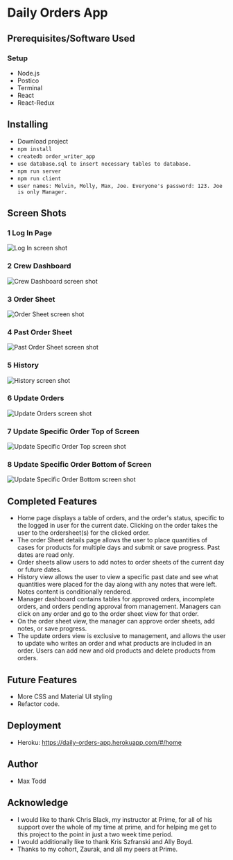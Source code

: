 # Daily Orders App

## Prerequisites/Software Used

### Setup

- Node.js
- Postico
- Terminal
- React
- React-Redux


## Installing

- Download project
- `npm install`
- `createdb order_writer_app`
- `use database.sql to insert necessary tables to database.`
- `npm run server`
- `npm run client`
- `user names: Melvin, Molly, Max, Joe. Everyone's password: 123. Joe is only Manager.`

## Screen Shots

### 1 Log In Page
![Log In screen shot](wireframes/Log_In.png)

### 2 Crew Dashboard
![Crew Dashboard screen shot](wireframes/Crew_Dashboard.png)

### 3 Order Sheet
![Order Sheet screen shot](wireframes/Order_Sheet.png)

### 4 Past Order Sheet
![Past Order Sheet screen shot](wireframes/Yesterday's_Order.png)

### 5 History
![History screen shot](wireframes/History.png)

### 6 Update Orders
![Update Orders screen shot](wireframes/Update_Orders.png)

### 7 Update Specific Order Top of Screen
![Update Specific Order Top screen shot](wireframes/Update_Specific_Order_Top.png)

### 8 Update Specific Order Bottom of Screen
![Update Specific Order Bottom screen shot](wireframes/Update_Specific_Order_Bottom.png)


## Completed Features

- Home page displays a table of orders, and the order's status, specific to the logged in user for the current date. Clicking on the order 
takes the user to the ordersheet(s) for the clicked order.
- The order Sheet details page allows the user to place quantities of cases for
products for multiple days and submit or save progress. Past dates are read only.
- Order sheets allow users to add notes to order sheets of the current day or future dates.
- History view allows the user to view a specific past date and see what quantities were placed for the day along with any notes that were left. Notes content is conditionally rendered.
- Manager dashboard contains tables for approved orders, incomplete orders, and orders pending approval from management. Managers can click on any order and go to the order sheet view for that order.
- On the order sheet view, the manager can approve order sheets, add notes, or save progress. 
- The update orders view is exclusive to management, and allows the user to update who writes an order and what products are included in an order. Users can add new and old products and delete products from orders.


## Future Features

- More CSS and Material UI styling
- Refactor code. 


## Deployment

- Heroku: https://daily-orders-app.herokuapp.com/#/home


## Author

- Max Todd


## Acknowledge 

- I would like to thank Chris Black, my instructor at Prime, for all of his support over the whole of my time at prime, and for helping me get to this project to the point in just a two week time period. 
- I would additionally like to thank Kris Szfranski and Ally Boyd.
- Thanks to my cohort, Zaurak, and all my peers at Prime.




